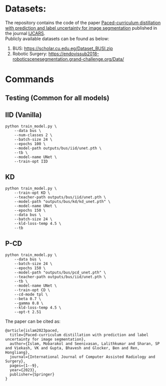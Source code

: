 # Datasets:
The repository contains the code of the paper [Paced-curriculum distillation with prediction and label uncertainty for image segmentation](https://link.springer.com/article/10.1007/s11548-023-02847-9) published in the journal [IJCARS](https://www.springer.com/journal/11548). <br>
Publicly available datasets can be found as below: <br> 
1. BUS: https://scholar.cu.edu.eg/Dataset_BUSI.zip <br>
2. Robotic Surgery: https://endovissub2018-roboticscenesegmentation.grand-challenge.org/Data/ <br>


# Commands
## Testing (Common for all models)

## IID (Vanilla)

```shell
python train_model.py \
    --data bus \
    --num-classes 2 \
    --batch-size 24 \
    --epochs 100 \
    --model-path outputs/bus/iid/unet.pth \
    --tb \
    --model-name UNet \
    --train-opt IID
```

## KD

```shell
python train_model.py \
    --train-opt KD \
    --teacher-path outputs/bus/iid/unet.pth \
    --model-path "outputs/bus/kd/kd_unet.pth" \
    --model-name UNet \
    --epochs 150 \
    --data bus \
    --batch-size 24 \
    --kld-loss-temp 4.5 \
    --tb
```

## P-CD

```shell
python train_model.py \
    --data bus \
    --batch-size 24 \
    --epochs 150 \
    --model-path "outputs/bus/pcd_unet.pth" \
    --teacher-path outputs/bus/iid/unet.pth \
    --tb \
    --model-name UNet \
    --train-opt CD \
    --cd-mode tpl \
    --beta 0.7 \
    --gamma 0.8 \
    --kld-loss-temp 4.5 \
    --opt-t 2.51
```

The paper can be cited as:<br>
```
@article{islam2023paced,
  title={Paced-curriculum distillation with prediction and label uncertainty for image segmentation},
  author={Islam, Mobarakol and Seenivasan, Lalithkumar and Sharan, SP and Viekash, VK and Gupta, Bhavesh and Glocker, Ben and Ren, Hongliang},
  journal={International Journal of Computer Assisted Radiology and Surgery},
  pages={1--9},
  year={2023},
  publisher={Springer}
}
```
